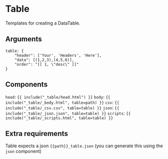 # Table

Templates for creating a DataTable.

## Arguments

```
table: {
	"header": ['Your', 'Headers', 'Here'],
	"data": [(1,2,3),(4,5,6)],
	"order": "[[ 1, \"desc\" ]]"
}
```

## Components

`head`: `{{ include("_table/head.html") }}`
`body`: `{{ include("_table/_body.html", table=path) }}`
`csv`: `{{ include("_table/_csv.csv", table=table) }}`
`json`: `{{ include("_table/_json.json", table=table) }}`
`scripts`: `{{ include("_table/_scripts.html", table=table) }}`

## Extra requirements

Table expects a json `{{path}}_table.json` (you can generate this using the `json` component)
